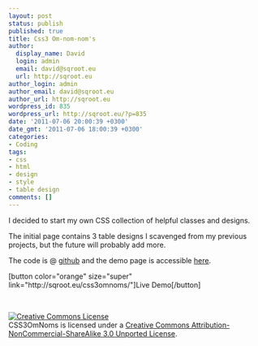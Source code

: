 ```yaml
---
layout: post
status: publish
published: true
title: Css3 Om-nom-nom's
author:
  display_name: David
  login: admin
  email: david@sqroot.eu
  url: http://sqroot.eu
author_login: admin
author_email: david@sqroot.eu
author_url: http://sqroot.eu
wordpress_id: 835
wordpress_url: http://sqroot.eu/?p=835
date: '2011-07-06 20:00:39 +0300'
date_gmt: '2011-07-06 18:00:39 +0300'
categories:
- Coding
tags:
- css
- html
- design
- style
- table design
comments: []
---
```

<p>I decided to start my own CSS collection of helpful classes and designs.</p>
<p>The initial page contains 3 table designs I scavenged from my previous projects, but the future will probably add more.</p>
<p>The code is @ <a href="https://github.com/anroots/css3omnoms">github</a> and the demo page is accessible <a href="http://sqroot.eu/css3omnoms/">here</a>.</p>
<p>[button color="orange" size="super" link="http://sqroot.eu/css3omnoms/"]Live Demo[/button]</p>
<p>&nbsp;</p>
<p><a href="http://creativecommons.org/licenses/by-nc-sa/3.0/" rel="license"><img alt="Creative Commons License" src="http://sqroot.eu/wp-content/uploads/2012/04/88x31.png" style="border-width:0" /></a><br />
	<span>CSS3OmNoms</span> is licensed under a <a href="http://creativecommons.org/licenses/by-nc-sa/3.0/" rel="license">Creative Commons Attribution-NonCommercial-ShareAlike 3.0 Unported License</a>.</p>
